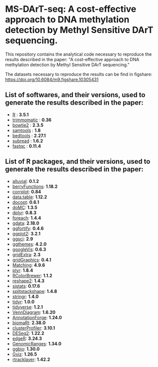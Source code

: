 # MS-DArT-seq: A cost-effective approach to DNA methylation detection by Methyl Sensitive DArT sequencing.

This repository contains the analytical code necessary to reproduce the results described in the paper: "A cost-effective approach to DNA methylation detection by Methyl Sensitive DArT sequencing."

The datasets necessary to reproduce the results can be find in figshare: https://doi.org/10.6084/m9.figshare.10305431

## List of softwares, and their versions, used to generate the results described in the paper:

* [R](https://cran.r-project.org/) : **3.5.1**  
* [trimmomatic](http://www.usadellab.org/cms/?page=trimmomatic) : **0.36**  
* [bowtie2](http://bowtie-bio.sourceforge.net/bowtie2/index.shtml) : **2.3.5**  
* [samtools](http://samtools.sourceforge.net/) : **1.8**  
* [bedtools](https://bedtools.readthedocs.io/en/latest/) : **2.27.1**  
* [subread](http://subread.sourceforge.net/) : **1.6.2**  
* [fastqc](https://www.bioinformatics.babraham.ac.uk/projects/fastqc/) : **0.11.4**  

## List of R packages, and their versions, used to generate the results described in the paper:

* [alluvial](https://cran.r-project.org/web/packages/alluvial/index.html): **0.1.2**  
* [berryFunctions](https://cran.r-project.org/web/packages/berryFunctions/index.html): **1.18.2**  
* [corrplot](https://cran.r-project.org/web/packages/corrplot/index.html): **0.84**  
* [data.table](https://cran.r-project.org/web/packages/data.table/index.html): **1.12.2**  
* [docopt](https://cran.r-project.org/web/packages/docopt/index.html): **0.6.1**  
* [doMC](https://cran.r-project.org/web/packages/doMC/index.html): **1.3.5**  
* [dplyr](https://cran.r-project.org/web/packages/dplyr/index.html): **0.8.3**  
* [foreach](https://cran.r-project.org/web/packages/foreach/index.html): **1.4.4**  
* [gdata](https://cran.r-project.org/web/packages/gdata/index.html): **2.18.0**  
* [ggfortify](https://cran.r-project.org/web/packages/ggfortify/index.html): **0.4.6**  
* [ggplot2](https://cran.r-project.org/web/packages/ggplot2/index.html): **3.2.1**  
* [ggsci](https://cran.r-project.org/web/packages/ggsci/index.html): **2.9**  
* [ggthemes](https://cran.r-project.org/web/packages/ggthemes/index.html): **4.2.0**  
* [googleVis](https://cran.r-project.org/web/packages/googleVis/index.html): **0.6.3**  
* [gridExtra](https://cran.r-project.org/web/packages/gridExtra/index.html): **2.3**  
* [gridGraphics](https://cran.r-project.org/web/packages/gridGraphics/index.html): **0.4.1**  
* [Matching](https://cran.r-project.org/web/packages/Matching/index.html): **4.9.6**  
* [plyr](https://cran.r-project.org/web/packages/plyr/index.html): **1.8.4**  
* [RColorBrewer](https://cran.r-project.org/web/packages/RColorBrewer/index.html): **1.1.2**  
* [reshape2](https://cran.r-project.org/web/packages/reshape2/index.html): **1.4.3**  
* [sjstats](https://cran.r-project.org/web/packages/sjstats/index.html): **0.17.6**  
* [splitstackshape](https://cran.r-project.org/web/packages/splitstackshape/index.html): **1.4.8**  
* [stringr](https://cran.r-project.org/web/packages/stringr/index.html): **1.4.0**  
* [tidyr](https://cran.r-project.org/web/packages/tidyr/index.html): **1.0.0**  
* [tidyverse](https://cran.r-project.org/web/packages/tidyverse/index.html): **1.2.1**  
* [VennDiagram](https://cran.r-project.org/web/packages/VennDiagram/index.html): **1.6.20**  
* [AnnotationForge](https://bioconductor.org/packages/release/bioc/html/AnnotationForge.html): **1.24.0**  
* [biomaRt](https://bioconductor.org/packages/release/bioc/html/biomaRt.html): **2.38.0**  
* [clusterProfiler](http://bioconductor.org/packages/release/bioc/html/clusterProfiler.html): **3.10.1**  
* [DESeq2](https://bioconductor.org/packages/release/bioc/html/DESeq2.html): **1.22.2**  
* [edgeR](https://bioconductor.org/packages/release/bioc/html/edgeR.html): **3.24.3**  
* [GenomicRanges](https://bioconductor.org/packages/release/bioc/html/GenomicRanges.html): **1.34.0**  
* [ggbio](https://bioconductor.org/packages/release/bioc/html/ggbio.html): **1.30.0**  
* [Gviz](https://bioconductor.org/packages/release/bioc/html/Gviz.html): **1.26.5**  
* [rtracklayer](https://bioconductor.org/packages/release/bioc/html/rtracklayer.html): **1.42.2**  
